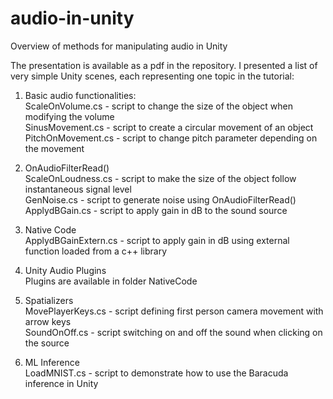 # audio-in-unity
Overview of methods for manipulating audio in Unity

The presentation is available as a pdf in the repository. I presented a list of very simple Unity scenes, each representing one topic in the tutorial: 

1. Basic audio functionalities: <br /> 
   ScaleOnVolume.cs - script to change the size of the object when modifying the volume <br /> 
   SinusMovement.cs - script to create a circular movement of an object <br /> 
   PitchOnMovement.cs - script to change pitch parameter depending on the movement <br /> 
   
2. OnAudioFilterRead()<br /> 
   ScaleOnLoudness.cs - script to make the size of the object follow instantaneous signal level<br /> 
   GenNoise.cs - script to generate noise using OnAudioFilterRead()<br /> 
   ApplydBGain.cs - script to apply gain in dB to the sound source<br /> 
   
3. Native Code <br /> 
   ApplydBGainExtern.cs - script to apply gain in dB using external function loaded from a c++ library<br /> 
   
4. Unity Audio Plugins <br /> 
   Plugins are available in folder NativeCode <br /> 
   
5. Spatializers <br /> 
   MovePlayerKeys.cs - script defining first person camera movement with arrow keys <br /> 
   SoundOnOff.cs - script switching on and off the sound when clicking on the source <br /> 
   
6. ML Inference <br /> 
   LoadMNIST.cs - script to demonstrate how to use the Baracuda inference in Unity <br /> 


